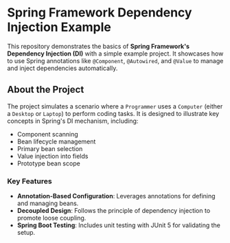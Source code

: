 # Spring Framework Dependency Injection Example

This repository demonstrates the basics of **Spring Framework's Dependency Injection (DI)** with a simple example project. It showcases how to use Spring annotations like `@Component`, `@Autowired`, and `@Value` to manage and inject dependencies automatically.

## About the Project

The project simulates a scenario where a `Programmer` uses a `Computer` (either a `Desktop` or `Laptop`) to perform coding tasks. It is designed to illustrate key concepts in Spring's DI mechanism, including:
- Component scanning
- Bean lifecycle management
- Primary bean selection
- Value injection into fields
- Prototype bean scope

### Key Features
- **Annotation-Based Configuration**: Leverages annotations for defining and managing beans.
- **Decoupled Design**: Follows the principle of dependency injection to promote loose coupling.
- **Spring Boot Testing**: Includes unit testing with JUnit 5 for validating the setup.
